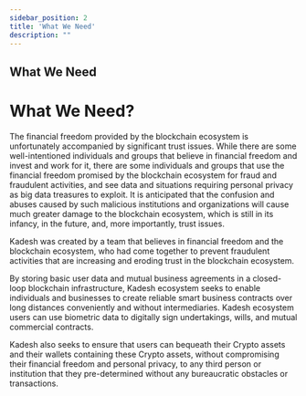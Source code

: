 ```yaml
---
sidebar_position: 2
title: 'What We Need'
description: ""
---
```

<head>
    <link rel="canonical" href="https://docs.kadeshchain.com/docs/whitepaper/Entry/WhatWeNeed/" />
</head>

## What We Need
<h1>What We Need?</h1>


The financial freedom provided by the blockchain ecosystem is unfortunately accompanied by significant trust issues. While there are some well-intentioned individuals and groups that believe in financial freedom and invest and work for it, there are some individuals and groups that use the financial freedom promised by the blockchain ecosystem for fraud and fraudulent activities, and see data and situations requiring personal privacy as big data treasures to exploit. It is anticipated that the confusion and abuses caused by such malicious institutions and organizations will cause much greater damage to the blockchain ecosystem, which is still in its infancy, in the future, and, more importantly, trust issues.

Kadesh was created by a team that believes in financial freedom and the blockchain ecosystem, who had come together to prevent fraudulent activities that are increasing and eroding trust in the blockchain ecosystem.

By storing basic user data and mutual business agreements in a closed-loop blockchain infrastructure, Kadesh ecosystem seeks to enable individuals and businesses to create reliable smart business contracts over long distances conveniently and without intermediaries. Kadesh ecosystem users can use biometric data to digitally sign undertakings, wills, and mutual commercial contracts.

Kadesh also seeks to ensure that users can bequeath their Crypto assets and their wallets containing these Crypto assets, without compromising their financial freedom and personal privacy, to any third person or institution that they pre-determined without any bureaucratic obstacles or transactions.
